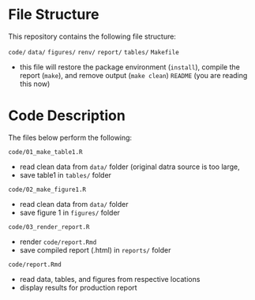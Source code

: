 # File Structure

This repository contains the following file structure: 

`code/`
`data/`
`figures/`
`renv/`
`report/`
`tables/`
`Makefile`
- this file will restore the package environment (`install`), compile the report (`make`), and remove output (`make clean`)
`README` (you are reading this now) 

# Code Description

The files below perform the following: 

`code/01_make_table1.R`
- read clean data from `data/` folder (original datra source is too large, 
- save table1 in `tables/` folder

`code/02_make_figure1.R`
- read clean data from `data/` folder
- save figure 1 in `figures/` folder

`code/03_render_report.R`
- render `code/report.Rmd` 
- save compiled report (.html) in `reports/` folder

`code/report.Rmd`
- read data, tables, and figures from respective locations
- display results for production report

